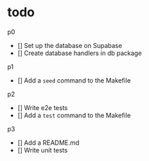 # todo

p0

- [] Set up the database on Supabase
- [] Create database handlers in db package

p1

- [] Add a `seed` command to the Makefile

p2

- [] Write e2e tests
- [] Add a `test` command to the Makefile

p3

- [] Add a README.md
- [] Write unit tests
